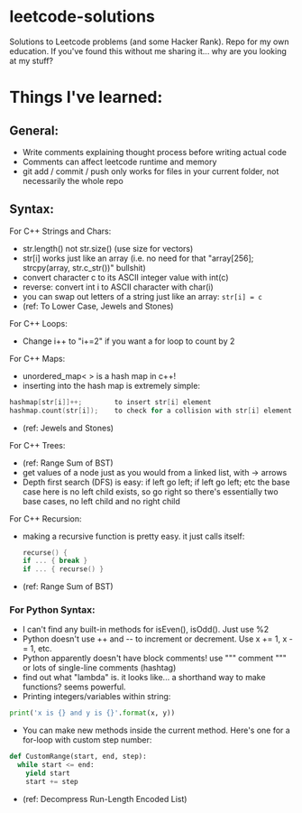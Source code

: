 # leetcode-solutions
Solutions to Leetcode problems (and some Hacker Rank).
Repo for my own education. 
If you've found this without me sharing it... why are you looking at my stuff? 

# Things I've learned:

## General:
- Write comments explaining thought process before writing actual code
- Comments can affect leetcode runtime and memory
- git add / commit / push only works for files in your current folder, not necessarily the whole repo

## Syntax:

For C++ Strings and Chars:
- str.length() not str.size() (use size for vectors)
- str[i] works just like an array (i.e. no need for that "array[256]; strcpy(array, str.c_str())" bullshit)
- convert character c to its ASCII integer value with int(c)
- reverse: convert int i to ASCII character with char(i)
- you can swap out letters of a string just like an array:
```str[i] = c```
- (ref: To Lower Case, Jewels and Stones)

For C++ Loops:
- Change i++ to "i+=2" if you want a for loop to count by 2

For C++ Maps:
- unordered_map<  > is a hash map in c++!
- inserting into the hash map is extremely simple:
```cpp
hashmap[str[i]]++;        to insert str[i] element
hashmap.count(str[i]);    to check for a collision with str[i] element
```
- (ref: Jewels and Stones)

For C++ Trees:
- (ref: Range Sum of BST)
- get values of a node just as you would from a linked list, with -> arrows
- Depth first search (DFS) is easy: if left go left; if left go left; etc
  the base case here is no left child exists, so go right
  so there's essentially two base cases, no left child and no right child

For C++ Recursion:
- making a recursive function is pretty easy. it just calls itself:
  ```cpp
  recurse() {
  if ... { break }
  if ... { recurse() }
  ```
- (ref: Range Sum of BST)

### For Python Syntax:
- I can't find any built-in methods for isEven(), isOdd(). Just use %2
- Python doesn't use ++ and -- to increment or decrement. Use x += 1, x -= 1, etc.
- Python apparently doesn't have block comments! use """ comment """ or lots of single-line comments (hashtag)
- find out what "lambda" is. it looks like... a shorthand way to make functions? seems powerful.
- Printing integers/variables within string:
```python
print('x is {} and y is {}'.format(x, y))
```
- You can make new methods inside the current method. Here's one for a for-loop with custom step number:
```python
def CustomRange(start, end, step):
  while start <= end:
    yield start
    start += step
```
- (ref: Decompress Run-Length Encoded List)
